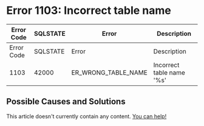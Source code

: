 
# Error 1103: Incorrect table name


| Error Code | SQLSTATE | Error | Description |
| --- | --- | --- | --- |
| Error Code | SQLSTATE | Error | Description |
| 1103 | 42000 | ER_WRONG_TABLE_NAME | Incorrect table name '%s' |




## Possible Causes and Solutions


This article doesn't currently contain any content. [You can help!](/kb/en/writing-and-editing-knowledge-base-articles/)

